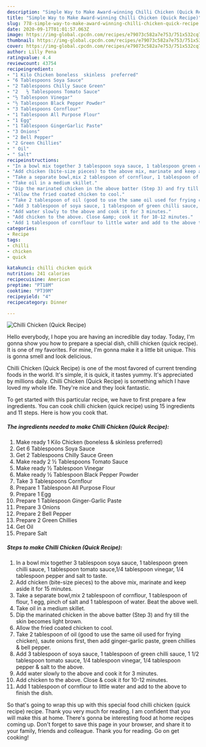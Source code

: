 ```yaml
---
description: "Simple Way to Make Award-winning Chilli Chicken (Quick Recipe)"
title: "Simple Way to Make Award-winning Chilli Chicken (Quick Recipe)"
slug: 778-simple-way-to-make-award-winning-chilli-chicken-quick-recipe
date: 2020-09-17T01:01:57.063Z
image: https://img-global.cpcdn.com/recipes/e79073c582a7e753/751x532cq70/chilli-chicken-quick-recipe-recipe-main-photo.jpg
thumbnail: https://img-global.cpcdn.com/recipes/e79073c582a7e753/751x532cq70/chilli-chicken-quick-recipe-recipe-main-photo.jpg
cover: https://img-global.cpcdn.com/recipes/e79073c582a7e753/751x532cq70/chilli-chicken-quick-recipe-recipe-main-photo.jpg
author: Lilly Pena
ratingvalue: 4.4
reviewcount: 43754
recipeingredient:
- "1 Kilo Chicken boneless  skinless  preferred"
- "6 Tablespoons Soya Sauce"
- "2 Tablespoons Chilly Sauce Green"
- "2   ½ Tablespoons Tomato Sauce"
- "½ Tablespoon Vinegar"
- "½ Tablespoon Black Pepper Powder"
- "3 Tablespoons Cornflour"
- "1 Tablespoon All Purpose Flour"
- "1 Egg"
- "1 Tablespoon GingerGarlic Paste"
- "3 Onions"
- "2 Bell Pepper"
- "2 Green Chillies"
- " Oil"
- " Salt"
recipeinstructions:
- "In a bowl mix together 3 tablespoon soya sauce, 1 tablespoon green chilli sauce, 1 tablespoon tomato sauce,1/4 tablespoon vinegar, 1/4 tablespoon pepper and salt to taste."
- "Add chicken (bite-size pieces) to the above mix, marinate and keep aside it for 15 minutes."
- "Take a separate bowl,mix 2 tablespoon of cornflour, 1 tablespoon of flour, 1 egg, pinch of salt and 1 tablespoon of water. Beat the above well."
- "Take oil in a medium skillet."
- "Dip the marinated chicken in the above batter (Step 3) and fry till the skin becomes light brown."
- "Allow the fried coated chicken to cool."
- "Take 2 tablespoon of oil (good to use the same oil used for frying chicken), saute onions first, then add ginger-garlic paste, green chillies &amp; bell pepper."
- "Add 3 tablespoon of soya sauce, 1 tablespoon of green chilli sauce, 1 1/2 tablespoon tomato sauce, 1/4 tablespoon vinegar, 1/4 tablespoon pepper &amp; salt to the above."
- "Add water slowly to the above and cook it for 3 minutes."
- "Add chicken to the above. Close &amp; cook it for 10-12 minutes."
- "Add 1 tablespoon of cornflour to little water and add to the above to finish the dish."
categories:
- Recipe
tags:
- chilli
- chicken
- quick

katakunci: chilli chicken quick 
nutrition: 241 calories
recipecuisine: American
preptime: "PT18M"
cooktime: "PT39M"
recipeyield: "4"
recipecategory: Dinner

---
```



![Chilli Chicken (Quick Recipe)](https://img-global.cpcdn.com/recipes/e79073c582a7e753/751x532cq70/chilli-chicken-quick-recipe-recipe-main-photo.jpg)

Hello everybody, I hope you are having an incredible day today. Today, I'm gonna show you how to prepare a special dish, chilli chicken (quick recipe). It is one of my favorites. For mine, I'm gonna make it a little bit unique. This is gonna smell and look delicious.



Chilli Chicken (Quick Recipe) is one of the most favored of current trending foods in the world. It's simple, it is quick, it tastes yummy. It's appreciated by millions daily. Chilli Chicken (Quick Recipe) is something which I have loved my whole life. They're nice and they look fantastic.


To get started with this particular recipe, we have to first prepare a few ingredients. You can cook chilli chicken (quick recipe) using 15 ingredients and 11 steps. Here is how you cook that.

<!--inarticleads1-->

##### The ingredients needed to make Chilli Chicken (Quick Recipe):

1. Make ready 1 Kilo Chicken (boneless &amp; skinless  preferred)
1. Get 6 Tablespoons Soya Sauce
1. Get 2 Tablespoons Chilly Sauce Green
1. Make ready 2   ½ Tablespoons Tomato Sauce
1. Make ready ½ Tablespoon Vinegar
1. Make ready ½ Tablespoon Black Pepper Powder
1. Take 3 Tablespoons Cornflour
1. Prepare 1 Tablespoon All Purpose Flour
1. Prepare 1 Egg
1. Prepare 1 Tablespoon Ginger-Garlic Paste
1. Prepare 3 Onions
1. Prepare 2 Bell Pepper
1. Prepare 2 Green Chillies
1. Get  Oil
1. Prepare  Salt




<!--inarticleads2-->

##### Steps to make Chilli Chicken (Quick Recipe):

1. In a bowl mix together 3 tablespoon soya sauce, 1 tablespoon green chilli sauce, 1 tablespoon tomato sauce,1/4 tablespoon vinegar, 1/4 tablespoon pepper and salt to taste.
1. Add chicken (bite-size pieces) to the above mix, marinate and keep aside it for 15 minutes.
1. Take a separate bowl,mix 2 tablespoon of cornflour, 1 tablespoon of flour, 1 egg, pinch of salt and 1 tablespoon of water. Beat the above well.
1. Take oil in a medium skillet.
1. Dip the marinated chicken in the above batter (Step 3) and fry till the skin becomes light brown.
1. Allow the fried coated chicken to cool.
1. Take 2 tablespoon of oil (good to use the same oil used for frying chicken), saute onions first, then add ginger-garlic paste, green chillies &amp; bell pepper.
1. Add 3 tablespoon of soya sauce, 1 tablespoon of green chilli sauce, 1 1/2 tablespoon tomato sauce, 1/4 tablespoon vinegar, 1/4 tablespoon pepper &amp; salt to the above.
1. Add water slowly to the above and cook it for 3 minutes.
1. Add chicken to the above. Close &amp; cook it for 10-12 minutes.
1. Add 1 tablespoon of cornflour to little water and add to the above to finish the dish.




So that's going to wrap this up with this special food chilli chicken (quick recipe) recipe. Thank you very much for reading. I am confident that you will make this at home. There's gonna be interesting food at home recipes coming up. Don't forget to save this page in your browser, and share it to your family, friends and colleague. Thank you for reading. Go on get cooking!

